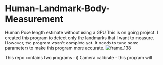 # Human-Landmark-Body-Measurement
Human Pose length estimate without using a GPU
This is on going project. I created this program to detect only the landmarks that I want to measure. However, the program wasn't complete yet. It needs to tune some parameters to make this program more accurate.
![frame_138](https://github.com/bring-nirachornkul/Human-Landmark-Measurement/assets/89494368/8ac0899c-28ab-4246-8712-f021bacbd4c5)

This repo contains two programs :
i) Camera calibrate - this program will 
